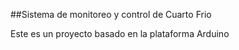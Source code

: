 ##Sistema de monitoreo y control de Cuarto Frio

Este es un proyecto basado en la plataforma Arduino

